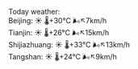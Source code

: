 Today weather:  
Beijing: ☀️   🌡️+30°C 🌬️↖7km/h  
Tianjin: ☀️   🌡️+26°C 🌬️↖15km/h  
Shijiazhuang: ☀️   🌡️+33°C 🌬️↖13km/h  
Tangshan: ☀️   🌡️+24°C 🌬️↖9km/h  
